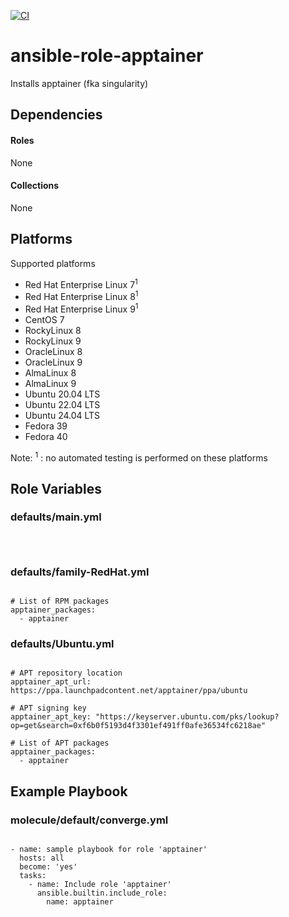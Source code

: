 [![CI](https://github.com/de-it-krachten/ansible-role-apptainer/workflows/CI/badge.svg?event=push)](https://github.com/de-it-krachten/ansible-role-apptainer/actions?query=workflow%3ACI)


# ansible-role-apptainer

Installs apptainer (fka singularity)



## Dependencies

#### Roles
None

#### Collections
None

## Platforms

Supported platforms

- Red Hat Enterprise Linux 7<sup>1</sup>
- Red Hat Enterprise Linux 8<sup>1</sup>
- Red Hat Enterprise Linux 9<sup>1</sup>
- CentOS 7
- RockyLinux 8
- RockyLinux 9
- OracleLinux 8
- OracleLinux 9
- AlmaLinux 8
- AlmaLinux 9
- Ubuntu 20.04 LTS
- Ubuntu 22.04 LTS
- Ubuntu 24.04 LTS
- Fedora 39
- Fedora 40

Note:
<sup>1</sup> : no automated testing is performed on these platforms

## Role Variables
### defaults/main.yml
<pre><code>

</pre></code>

### defaults/family-RedHat.yml
<pre><code>
# List of RPM packages
apptainer_packages:
  - apptainer
</pre></code>

### defaults/Ubuntu.yml
<pre><code>
# APT repository location
apptainer_apt_url: https://ppa.launchpadcontent.net/apptainer/ppa/ubuntu

# APT signing key
apptainer_apt_key: "https://keyserver.ubuntu.com/pks/lookup?op=get&search=0xf6b0f5193d4f3301ef491ff0afe36534fc6218ae"

# List of APT packages
apptainer_packages:
  - apptainer
</pre></code>




## Example Playbook
### molecule/default/converge.yml
<pre><code>
- name: sample playbook for role 'apptainer'
  hosts: all
  become: 'yes'
  tasks:
    - name: Include role 'apptainer'
      ansible.builtin.include_role:
        name: apptainer
</pre></code>
